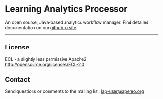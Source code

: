 Learning Analytics Processor
=======
An open source, Java-based analytics workflow manager. Find detailed documentation on our [github.io site](http://apereo-learning-analytics-initiative.github.io/LearningAnalyticsProcessor/).

*************************************************************************************

License
-------
ECL  - a slightly less permissive Apache2
http://opensource.org/licenses/ECL-2.0

Contact
-------
Send questions or comments to the mailing list: lap-user@apereo.org
